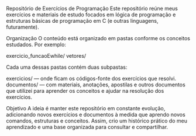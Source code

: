Repositório de Exercícios de Programação
Este repositório reúne meus exercícios e materiais de estudo focados em lógica de programação e estruturas básicas de programação em C (e outras linguagens, futuramente).

Organização
O conteúdo está organizado em pastas conforme os conceitos estudados. Por exemplo:

exercicio_funcaoEwhile/
vetores/

Cada uma dessas pastas contém duas subpastas:

exercicios/ — onde ficam os códigos-fonte dos exercícios que resolvi.
documentos/ — com materiais, anotações, apostilas e outros documentos que utilizei para aprender os conceitos e ajudar na resolução dos exercícios.

Objetivo
A ideia é manter este repositório em constante evolução, adicionando novos exercícios e documentos à medida que aprendo novos comandos, estruturas e conceitos. Assim, crio um histórico prático do meu aprendizado e uma base organizada para consultar e compartilhar.
 
